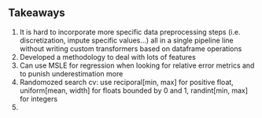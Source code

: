 ## Takeaways
1) It is hard to incorporate more specific data preprocessing steps (i.e. discretization, impute specific values...) all in a single pipeline line without writing custom transformers based on dataframe operations
2) Developed a methodology to deal with lots of features
3) Can use MSLE for regression when looking for relative error metrics and to punish underestimation more
4) Randomozed search cv: use reciporal[min, max] for positive float, uniform[mean, width] for floats bounded by 0 and 1, randint[min, max] for integers
5) 
